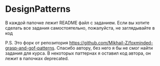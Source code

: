 # DesignPatterns

В каждой папочке лежит README файл с заданием. Если вы хотите сделать все задания самостоятельно, пожалуйста, не 
заглядывайте в код

P.S. Это форк от репозитория https://github.com/Mikhail-Z/foxminded-grasp-and-gof-patterns. Спасибо автору, без него
я бы не смог найти задания для курса. В некоторых паттернах я оставил код автора, он лежит в папочках deprecated.